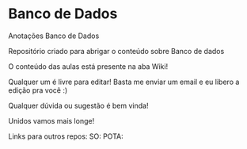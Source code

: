 # Banco de Dados
Anotações Banco de Dados



Repositório criado para abrigar o conteúdo sobre Banco de dados

O conteúdo das aulas está presente na aba Wiki!

Qualquer um é livre para editar! Basta me enviar um email e eu libero a edição pra você :)

Qualquer dúvida ou sugestão é bem vinda!

Unidos vamos mais longe!

Links para outros repos:
SO:
POTA:

